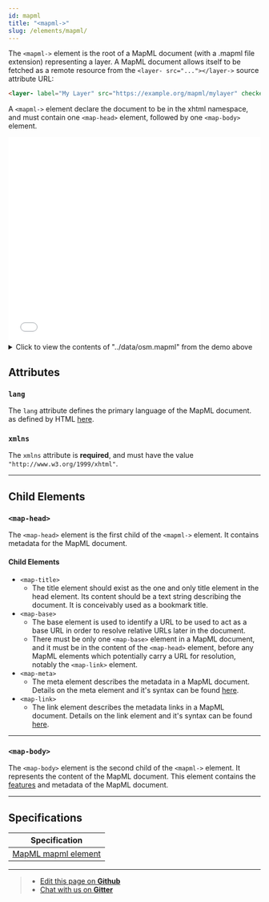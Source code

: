 ```yaml
---
id: mapml
title: "<mapml->"
slug: /elements/mapml/
---
```


The `<mapml->` element is the root of a MapML document (with a .mapml file extension) representing a layer. A MapML document allows itself to be fetched as a remote resource from the `<layer- src="..."></layer->` source attribute URL:

```html
<layer- label="My Layer" src="https://example.org/mapml/mylayer" checked></layer->
```

A `<mapml->` element declare the document to be in the xhtml namespace, and 
must contain one `<map-head>` element, followed by one `<map-body>` element.

<iframe src="../../../demo/mapml-demo/" title="MapML Demo" height="410" width="100%" scrolling="no" frameBorder="0"></iframe>

<details>
<summary>Click to view the contents of "../data/osm.mapml" from the demo above</summary>

``` html
<mapml- xmlns="http://www.w3.org/1999/xhtml">
  <map-head>
    <map-title>OpenStreetMap</map-title>
    <meta http-equiv="Content-Type" content="text/mapml;projection=OSMTILE"/>
    <meta charset="utf-8"/>
    <map-link rel="license" href="https://www.openstreetmap.org/copyright" title="© OpenStreetMap contributors CC BY-SA"/>
  </map-head>
  <map-body>
    <map-extent units="OSMTILE" >
      <map-input name="z" type="zoom"  value="18" min="0" max="18"></map-input>
      <map-input name="s" type="hidden" shard="true" list="servers"></map-input>
      <map-datalist id="servers">
        <map-option value="a"></map-option>
        <map-option value="b"></map-option>
        <map-option value="c"></map-option>
      </map-datalist>
      <map-input name="x" type="location" units="tilematrix" axis="column" min="0"  max="262144" ></map-input>
      <map-input name="y" type="location" units="tilematrix" axis="row" min="0"  max="262144" ></map-input>
      <map-link rel="tile" tref="https://{s}.tile.openstreetmap.org/{z}/{x}/{y}.png" />
    </map-extent>
  </map-body>
</mapml->
```

</details> 


## Attributes

### `lang`

The `lang` attribute defines the primary language of the MapML document. as defined by HTML [here](https://html.spec.whatwg.org/multipage/dom.html#attr-lang).

### `xmlns`

The `xmlns` attribute is **required**, and must have the value `"http://www.w3.org/1999/xhtml"`.

---

## Child Elements

### `<map-head>`

The `<map-head>` element is the first child of the `<mapml->` element. It contains metadata for the MapML document. 

#### Child Elements
  - `<map-title>`
    - The title element should exist as the one and only title element in the head element. Its content should be a text string describing the document. It is conceivably used as a bookmark title.
  - `<map-base>`
    - The base element is used to identify a URL to be used to act as a base URL in order to resolve relative URLs later in the document.
    - There must be only one `<map-base>` element in a MapML document, and it must be in the content of the `<map-head>` element, before any MapML elements which potentially carry a URL for resolution, notably the `<map-link>` element.
  - `<map-meta>`
    - The meta element describes the metadata in a MapML document. Details on the meta element and it's syntax can be found [here](../meta/).
  - `<map-link>`
    - The link element describes the metadata links in a MapML document. Details on the link element and it's syntax can be found [here](../link/).

---

### `<map-body>`

The `<map-body>` element is the second child of the `<mapml->` element. It represents the content of the MapML document. This element contains the [features](../feature/) and metadata of the MapML document.

---

## Specifications

| Specification                                                |
|--------------------------------------------------------------|
| [MapML mapml element](https://maps4html.org/MapML/spec/#the-mapml-element-0) |

---

> - [Edit this page on **Github**](https://github.com/Maps4HTML/web-map-doc/edit/main/docs/elements/mapml.md)
> - [Chat with us on **Gitter**](https://gitter.im/Maps4HTML/chat)